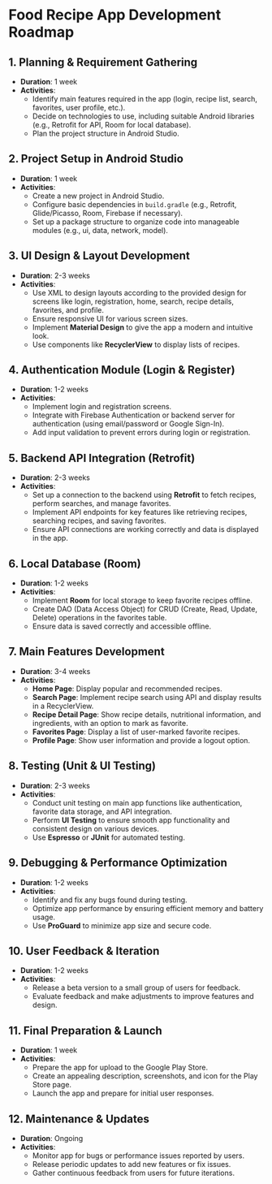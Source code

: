 
# Food Recipe App Development Roadmap

## 1. Planning & Requirement Gathering
- **Duration**: 1 week
- **Activities**:
  - Identify main features required in the app (login, recipe list, search, favorites, user profile, etc.).
  - Decide on technologies to use, including suitable Android libraries (e.g., Retrofit for API, Room for local database).
  - Plan the project structure in Android Studio.

## 2. Project Setup in Android Studio
- **Duration**: 1 week
- **Activities**:
  - Create a new project in Android Studio.
  - Configure basic dependencies in `build.gradle` (e.g., Retrofit, Glide/Picasso, Room, Firebase if necessary).
  - Set up a package structure to organize code into manageable modules (e.g., ui, data, network, model).

## 3. UI Design & Layout Development
- **Duration**: 2-3 weeks
- **Activities**:
  - Use XML to design layouts according to the provided design for screens like login, registration, home, search, recipe details, favorites, and profile.
  - Ensure responsive UI for various screen sizes.
  - Implement **Material Design** to give the app a modern and intuitive look.
  - Use components like **RecyclerView** to display lists of recipes.

## 4. Authentication Module (Login & Register)
- **Duration**: 1-2 weeks
- **Activities**:
  - Implement login and registration screens.
  - Integrate with Firebase Authentication or backend server for authentication (using email/password or Google Sign-In).
  - Add input validation to prevent errors during login or registration.

## 5. Backend API Integration (Retrofit)
- **Duration**: 2-3 weeks
- **Activities**:
  - Set up a connection to the backend using **Retrofit** to fetch recipes, perform searches, and manage favorites.
  - Implement API endpoints for key features like retrieving recipes, searching recipes, and saving favorites.
  - Ensure API connections are working correctly and data is displayed in the app.

## 6. Local Database (Room)
- **Duration**: 1-2 weeks
- **Activities**:
  - Implement **Room** for local storage to keep favorite recipes offline.
  - Create DAO (Data Access Object) for CRUD (Create, Read, Update, Delete) operations in the favorites table.
  - Ensure data is saved correctly and accessible offline.

## 7. Main Features Development
- **Duration**: 3-4 weeks
- **Activities**:
  - **Home Page**: Display popular and recommended recipes.
  - **Search Page**: Implement recipe search using API and display results in a RecyclerView.
  - **Recipe Detail Page**: Show recipe details, nutritional information, and ingredients, with an option to mark as favorite.
  - **Favorites Page**: Display a list of user-marked favorite recipes.
  - **Profile Page**: Show user information and provide a logout option.

## 8. Testing (Unit & UI Testing)
- **Duration**: 2-3 weeks
- **Activities**:
  - Conduct unit testing on main app functions like authentication, favorite data storage, and API integration.
  - Perform **UI Testing** to ensure smooth app functionality and consistent design on various devices.
  - Use **Espresso** or **JUnit** for automated testing.

## 9. Debugging & Performance Optimization
- **Duration**: 1-2 weeks
- **Activities**:
  - Identify and fix any bugs found during testing.
  - Optimize app performance by ensuring efficient memory and battery usage.
  - Use **ProGuard** to minimize app size and secure code.

## 10. User Feedback & Iteration
- **Duration**: 1-2 weeks
- **Activities**:
  - Release a beta version to a small group of users for feedback.
  - Evaluate feedback and make adjustments to improve features and design.

## 11. Final Preparation & Launch
- **Duration**: 1 week
- **Activities**:
  - Prepare the app for upload to the Google Play Store.
  - Create an appealing description, screenshots, and icon for the Play Store page.
  - Launch the app and prepare for initial user responses.

## 12. Maintenance & Updates
- **Duration**: Ongoing
- **Activities**:
  - Monitor app for bugs or performance issues reported by users.
  - Release periodic updates to add new features or fix issues.
  - Gather continuous feedback from users for future iterations.
